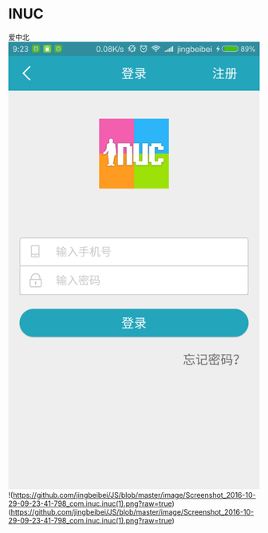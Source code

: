 # INUC
爱中北
![1](https://github.com/jingbeibei/JS/blob/master/image/Screenshot_2016-10-29-09-23-41-798_com.inuc.inuc(1).png?raw=true)
!(https://github.com/jingbeibei/JS/blob/master/image/Screenshot_2016-10-29-09-23-41-798_com.inuc.inuc(1).png?raw=true)
(https://github.com/jingbeibei/JS/blob/master/image/Screenshot_2016-10-29-09-23-41-798_com.inuc.inuc(1).png?raw=true)
